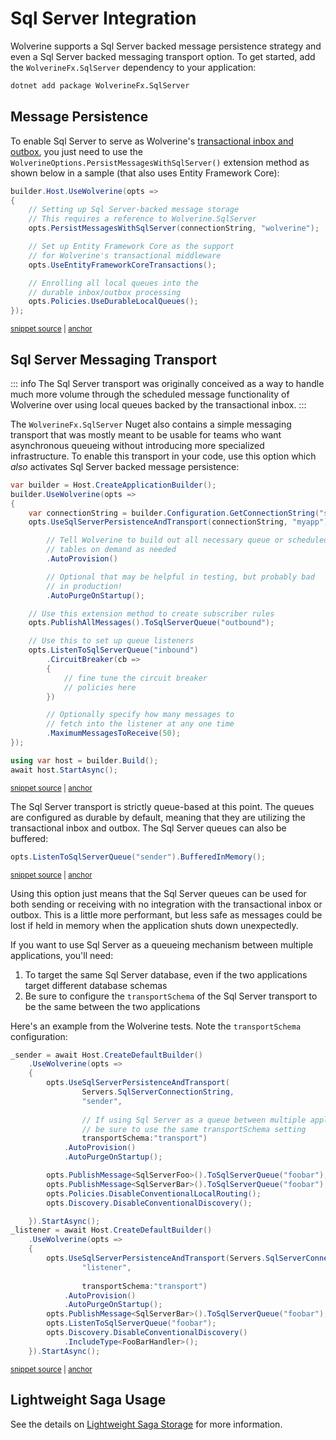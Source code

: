 # Sql Server Integration

Wolverine supports a Sql Server backed message persistence strategy and even a Sql Server backed messaging transport
option. To get started, add the `WolverineFx.SqlServer` dependency to your application:

```bash
dotnet add package WolverineFx.SqlServer
```

## Message Persistence

To enable Sql Server to serve as Wolverine's [transactional inbox and outbox](./), you just need to use the `WolverineOptions.PersistMessagesWithSqlServer()`
extension method as shown below in a sample (that also uses Entity Framework Core):

<!-- snippet: sample_registering_efcore_middleware -->
<a id='snippet-sample_registering_efcore_middleware'></a>
```cs
builder.Host.UseWolverine(opts =>
{
    // Setting up Sql Server-backed message storage
    // This requires a reference to Wolverine.SqlServer
    opts.PersistMessagesWithSqlServer(connectionString, "wolverine");

    // Set up Entity Framework Core as the support
    // for Wolverine's transactional middleware
    opts.UseEntityFrameworkCoreTransactions();

    // Enrolling all local queues into the
    // durable inbox/outbox processing
    opts.Policies.UseDurableLocalQueues();
});
```
<sup><a href='https://github.com/JasperFx/wolverine/blob/main/src/Samples/EFCoreSample/ItemService/Program.cs#L36-L53' title='Snippet source file'>snippet source</a> | <a href='#snippet-sample_registering_efcore_middleware' title='Start of snippet'>anchor</a></sup>
<!-- endSnippet -->

## Sql Server Messaging Transport

::: info
The Sql Server transport was originally conceived as a way to handle much more volume through the scheduled message
functionality of Wolverine over using local queues backed by the transactional inbox.
:::

The `WolverineFx.SqlServer` Nuget also contains a simple messaging transport that was mostly meant to be usable for teams
who want asynchronous queueing without introducing more specialized infrastructure. To enable this transport in your code,
use this option which *also* activates Sql Server backed message persistence:

<!-- snippet: sample_using_sql_server_transport -->
<a id='snippet-sample_using_sql_server_transport'></a>
```cs
var builder = Host.CreateApplicationBuilder();
builder.UseWolverine(opts =>
{
    var connectionString = builder.Configuration.GetConnectionString("sqlserver");
    opts.UseSqlServerPersistenceAndTransport(connectionString, "myapp")

        // Tell Wolverine to build out all necessary queue or scheduled message
        // tables on demand as needed
        .AutoProvision()

        // Optional that may be helpful in testing, but probably bad
        // in production!
        .AutoPurgeOnStartup();

    // Use this extension method to create subscriber rules
    opts.PublishAllMessages().ToSqlServerQueue("outbound");

    // Use this to set up queue listeners
    opts.ListenToSqlServerQueue("inbound")
        .CircuitBreaker(cb =>
        {
            // fine tune the circuit breaker
            // policies here
        })

        // Optionally specify how many messages to
        // fetch into the listener at any one time
        .MaximumMessagesToReceive(50);
});

using var host = builder.Build();
await host.StartAsync();
```
<sup><a href='https://github.com/JasperFx/wolverine/blob/main/src/Persistence/SqlServerTests/Transport/DocumentationSamples.cs#L12-L48' title='Snippet source file'>snippet source</a> | <a href='#snippet-sample_using_sql_server_transport' title='Start of snippet'>anchor</a></sup>
<!-- endSnippet -->

The Sql Server transport is strictly queue-based at this point. The queues are configured as durable by default, meaning
that they are utilizing the transactional inbox and outbox. The Sql Server queues can also be buffered:

<!-- snippet: sample_setting_sql_server_queue_to_buffered -->
<a id='snippet-sample_setting_sql_server_queue_to_buffered'></a>
```cs
opts.ListenToSqlServerQueue("sender").BufferedInMemory();
```
<sup><a href='https://github.com/JasperFx/wolverine/blob/main/src/Persistence/SqlServerTests/Transport/compliance_tests.cs#L62-L66' title='Snippet source file'>snippet source</a> | <a href='#snippet-sample_setting_sql_server_queue_to_buffered' title='Start of snippet'>anchor</a></sup>
<!-- endSnippet -->

Using this option just means that the Sql Server queues can be used for both sending or receiving with no integration 
with the transactional inbox or outbox. This is a little more performant, but less safe as messages could be
lost if held in memory when the application shuts down unexpectedly. 

If you want to use Sql Server as a queueing mechanism between multiple applications, you'll need:

1. To target the same Sql Server database, even if the two applications target different database schemas
2. Be sure to configure the `transportSchema` of the Sql Server transport to be the same between the two applications

Here's an example from the Wolverine tests. Note the `transportSchema` configuration:

<!-- snippet: sample_sql_server_as_queue_between_two_apps -->
<a id='snippet-sample_sql_server_as_queue_between_two_apps'></a>
```cs
_sender = await Host.CreateDefaultBuilder()
    .UseWolverine(opts =>
    {
        opts.UseSqlServerPersistenceAndTransport(
                Servers.SqlServerConnectionString, 
                "sender",
                
                // If using Sql Server as a queue between multiple applications,
                // be sure to use the same transportSchema setting
                transportSchema:"transport")
            .AutoProvision()
            .AutoPurgeOnStartup();

        opts.PublishMessage<SqlServerFoo>().ToSqlServerQueue("foobar");
        opts.PublishMessage<SqlServerBar>().ToSqlServerQueue("foobar");
        opts.Policies.DisableConventionalLocalRouting();
        opts.Discovery.DisableConventionalDiscovery();

    }).StartAsync();
_listener = await Host.CreateDefaultBuilder()
    .UseWolverine(opts =>
    {
        opts.UseSqlServerPersistenceAndTransport(Servers.SqlServerConnectionString, 
                "listener",
                
                transportSchema:"transport")
            .AutoProvision()
            .AutoPurgeOnStartup();
        opts.PublishMessage<SqlServerBar>().ToSqlServerQueue("foobar");
        opts.ListenToSqlServerQueue("foobar");
        opts.Discovery.DisableConventionalDiscovery()
            .IncludeType<FooBarHandler>();
    }).StartAsync();
```
<sup><a href='https://github.com/JasperFx/wolverine/blob/main/src/Persistence/SqlServerTests/Transport/with_multiple_hosts.cs#L22-L58' title='Snippet source file'>snippet source</a> | <a href='#snippet-sample_sql_server_as_queue_between_two_apps' title='Start of snippet'>anchor</a></sup>
<!-- endSnippet -->

## Lightweight Saga Usage <Badge type="tip" text="3.0" />

See the details on [Lightweight Saga Storage](/guide/durability/sagas.html#lightweight-saga-storage) for more information.



